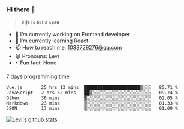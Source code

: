 ### Hi there 👋

> 𝕷𝖎𝖋𝖊 𝖎𝖘 𝖇𝖚𝖙 𝖆 𝖘𝖕𝖆𝖓

- 🔭 I’m currently working on Frontend developer
- 🌱 I’m currently learning React
- 📫 How to reach me: 1033729276@qq.com
- 😄 Pronouns: Levi
- ⚡ Fun fact: None


7 days programming time



<!--START_SECTION:waka-->
```text
Vue.js       25 hrs 13 mins  █████████████████████▒░░░   85.71 % 
JavaScript   2 hrs 52 mins   ██▒░░░░░░░░░░░░░░░░░░░░░░   09.74 % 
Other        36 mins         ▓░░░░░░░░░░░░░░░░░░░░░░░░   02.05 % 
Markdown     23 mins         ▒░░░░░░░░░░░░░░░░░░░░░░░░   01.33 % 
JSON         17 mins         ▒░░░░░░░░░░░░░░░░░░░░░░░░   01.00 % 
```
<!--END_SECTION:waka-->


[![Levi's github stats](https://github-readme-stats.vercel.app/api?username=chaossssss)](https://github.com/anuraghazra/github-readme-stats)
